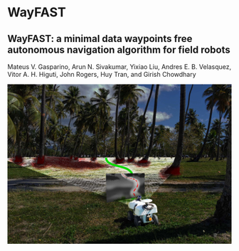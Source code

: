 # WayFAST
## WayFAST:  a minimal data waypoints free autonomous navigation algorithm for field robots
Mateus V. Gasparino, Arun N. Sivakumar, Yixiao Liu, Andres E. B. Velasquez, Vitor A. H. Higuti, John Rogers, Huy Tran, and Girish Chowdhary

<img src="./images/WayFAST.jpg" width="700">
